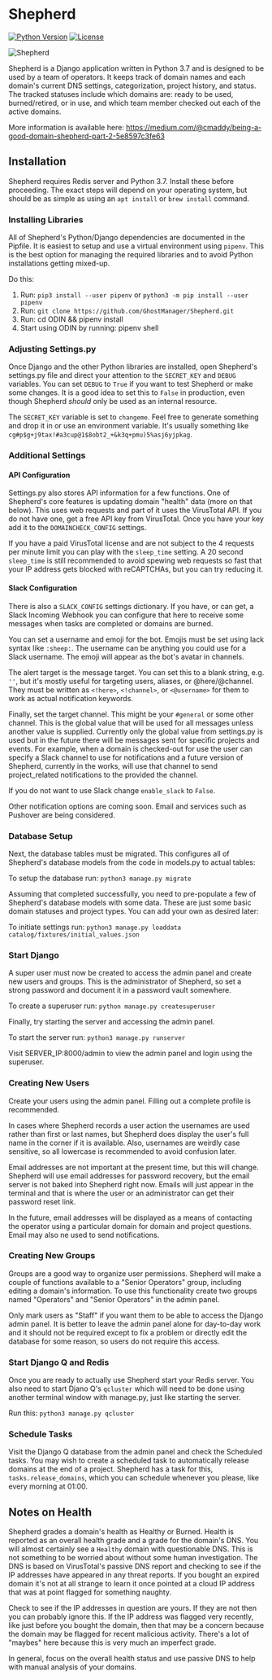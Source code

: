 # Shepherd

[![Python Version](https://img.shields.io/badge/Python-3.7-brightgreen.svg)](.) [![License](https://img.shields.io/badge/License-BSD3-darkred.svg)](.)

![Shepherd](https://github.com/GhostManager/Shepherd/raw/master/Shepherd.png)

Shepherd is a Django application written in Python 3.7 and is designed to be used by a team of operators. It keeps track of domain names and each domain's current DNS settings, categorization, project history, and status. The tracked statuses include which domains are: ready to be used, burned/retired, or in use, and which team member checked out each of the active domains.

More information is available here: https://medium.com/@cmaddy/being-a-good-domain-shepherd-part-2-5e8597c3fe63

## Installation

Shepherd requires Redis server and Python 3.7. Install these before proceeding. The exact steps will depend on your operating system, but should be as simple as using an `apt install` or `brew install` command.

### Installing Libraries

All of Shepherd's Python/Django dependencies are documented in the Pipfile. It is easiest to setup and use a virtual environment using `pipenv`. This is the best option for managing the required libraries and to avoid Python installations getting mixed-up.

Do this:

1. Run: `pip3 install --user pipenv` or `python3 -m pip install --user pipenv`
2. Run: `git clone https://github.com/GhostManager/Shepherd.git`
3. Run: cd ODIN && pipenv install
4. Start using ODIN by running: pipenv shell

### Adjusting Settings.py

Once Django and the other Python libraries are installed, open Shepherd's settings.py file and direct your attention to the `SECRET_KEY` and `DEBUG` variables. You can set `DEBUG` to `True` if you want to test Shepherd or make some changes. It is a good idea to set this to `False` in production, even though Shepherd _should_ only be used as an internal resource.

The `SECRET_KEY` variable is set to `changeme`. Feel free to generate something and drop it in or use an environment variable. It's usually something like `cg#p$g+j9tax!#a3cup@1$8obt2_+&k3q+pmu)5%asj6yjpkag`.

### Additional Settings

#### API Configuration

Settings.py also stores API information for a few functions. One of Shepherd's core features is updating domain "health" data (more on that below). This uses web requests and part of it uses the VirusTotal API. If you do not have one, get a free API key from VirusTotal. Once you have your key add it to the `DOMAINCHECK_CONFIG` settings.

If you have a paid VirusTotal license and are not subject to the 4 requests per minute limit you can play with the `sleep_time` setting. A 20 second `sleep_time` is still recommended to avoid spewing web requests so fast that your IP address gets blocked with reCAPTCHAs, but you can try reducing it.

#### Slack Configuration

There is also a `SLACK_CONFIG` settings dictionary. If you have, or can get, a Slack Incoming Webhook you can configure that here to receive some messages when tasks are completed or domains are burned.

You can set a username and emoji for the bot. Emojis must be set using lack syntax like `:sheep:`. The username can be anything you could use for a Slack username. The emoji will appear as the bot's avatar in channels.

The alert target is the message target. You can set this to a blank string, e.g. `''`, but it's mostly useful for targeting users, aliases, or @here/@channel. They must be written as `<!here>`, `<!channel>`, or `<@username>` for them to work as actual notification keywords.

Finally, set the target channel. This might be your `#general` or some other channel. This is the global value that will be used for all messages unless another value is supplied. Currently only the global value from settings.py is used but in the future there will be messages sent for specific projects and events. For example, when a domain is checked-out for use the user can specify a Slack channel to use for notifications and a future version of Shepherd, currently in the works, will use that channel to send project_related notifications to the provided the channel.

If you do not want to use Slack change `enable_slack` to `False`.

Other notification options are coming soon. Email and services such as Pushover are being considered.

### Database Setup

Next, the database tables must be migrated. This configures all of Shepherd's database models from the code in models.py to actual tables:

To setup the database run: `python3 manage.py migrate`

Assuming that completed successfully, you need to pre-populate a few of Shepherd's database models with some data. These are just some basic domain statuses and project types. You can add your own as desired later:

To initiate settings run: `python3 manage.py loaddata catalog/fixtures/initial_values.json`

### Start Django

A super user must now be created to access the admin panel and create new users and groups. This is the administrator of Shepherd, so set a strong password and document it in a password vault somewhere.

To create a superuser run: `python manage.py createsuperuser`

Finally, try starting the server and accessing the admin panel.

To start the server run: `python3 manage.py runserver`

Visit SERVER_IP:8000/admin to view the admin panel and login using the superuser.

### Creating New Users

Create your users using the admin panel. Filling out a complete profile is recommended.

In cases where Shepherd records a user action the usernames are used rather than first or last names, but Shepherd does display the user's full name in the corner if it is available. Also, usernames are weirdly case sensitive, so all lowercase is recommended to avoid confusion later.

Email addresses are not important at the present time, but this will change. Shepherd will use email addresses for password recovery, but the email server is not baked into Shepherd right now. Emails will just appear in the terminal and that is where the user or an administrator can get their password reset link.

In the future, email addresses will be displayed as a means of contacting the operator using a particular domain for domain and project questions. Email may also ne used to send notifications.

### Creating New Groups

Groups are a good way to organize user permissions. Shepherd will make a couple of functions available to a "Senior Operators" group, including editing a domain's information. To use this functionality create two groups named "Operators" and "Senior Operators" in the admin panel.

Only mark users as "Staff" if you want them to be able to access the Django admin panel. It is better to leave the admin panel alone for day-to-day work and it should not be required except to fix a problem or directly edit the database for some reason, so users do not require this access.

### Start Django Q and Redis

Once you are ready to actually use Shepherd start your Redis server. You also need to start Djano Q's `qcluster` which will need to be done using another terminal window with manage.py, just like starting the server.

Run this: `python3 manage.py qcluster`

### Schedule Tasks

Visit the Django Q database from the admin panel and check the Scheduled tasks. You may wish to create a scheduled task to automatically release domains at the end of a project. Shepherd has a task for this, `tasks.release_domains`, which you can schedule whenever you please, like every morning at 01:00.

## Notes on Health

Shepherd grades a domain's health as Healthy or Burned. Health is reported as an overall health grade and a grade for the domain's DNS. You will almost certainly see a `Healthy` domain with questionable DNS. This is not something to be worried about without some human investigation. The DNS is based on VirusTotal's passive DNS report and checking to see if the IP addresses have appeared in any threat reports. If you bought an expired domain it's not at all strange to learn it once pointed at a cloud IP address that was at point flagged for something naughty.

Check to see if the IP addresses in question are yours. If they are not then you can probably ignore this. If the IP address was flagged very recently, like just before you bought the domain, then that may be a concern because the domain may be flagged for recent malicious activity.  There's a lot of "maybes" here because this is very much an imperfect grade.

In general, focus on the overall health status and use passive DNS to help with manual analysis of your domains.